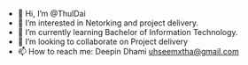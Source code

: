 - 👋 Hi, I’m @ThulDai
- 👀 I’m interested in Netorking and project delivery.
- 🌱 I’m currently learning Bachelor of Information Technology.
- 💞️ I’m looking to collaborate on Project delivery
- 📫 How to reach me: Deepin Dhami uhseemxtha@gmail.com

<!---
ThulDai/ThulDai is a ✨ special ✨ repository because its `README.md` (this file) appears on your GitHub profile.
You can click the Preview link to take a look at your changes.
--->
